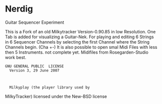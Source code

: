 # Nerdig
Guitar Sequencer Experiment

This is a Fork of an old Milkytracker Version-0.90.85 in low 
Resolution. 
One Tab is added for visualizing a Guitar-Nek.
For playing and editing 6 Strings in 6 Sequencer Channels by selecting the first Channel
where the String Channels begin. (Cha +-)
It is also possible to open smal Midi Files with less then 5 Instruments. 
not complete yet.
Midifiles from Rosegarden-Studio work best. 


    GNU GENERAL PUBLIC  LICENSE
      Version 3, 29 June 2007
      
      
      
      Milkyplay (the player library used by
MilkyTracker) licensed under the New-BSD license
